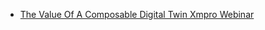 * [The Value Of A Composable Digital Twin   Xmpro Webinar](resources/faqs/external-content/youtube/2021/the-value-of-a-composable-digital-twin---xmpro-webinar.md)
